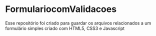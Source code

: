 # FormulariocomValidacoes
 Esse repositório foi criado para guardar os arquivos relacionados a um formulário simples criado com HTML5, CSS3 e Javascript
